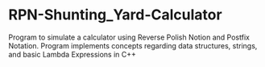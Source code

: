 # RPN-Shunting_Yard-Calculator
Program to simulate a calculator using Reverse Polish Notion and Postfix Notation.
Program implements concepts regarding data structures, strings, and basic Lambda Expressions in C++

